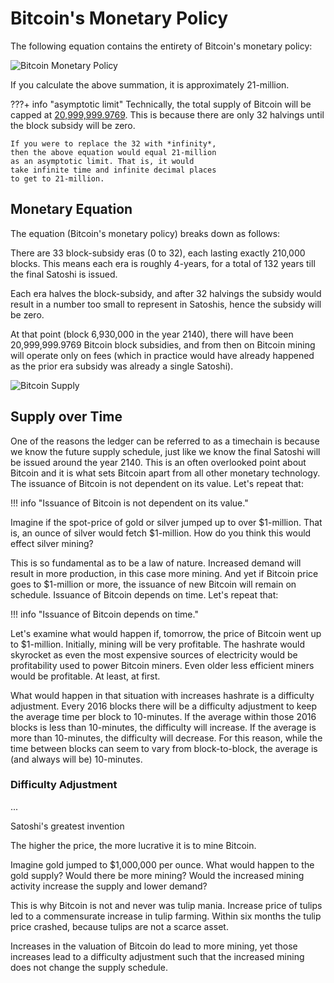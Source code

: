 # Bitcoin's Monetary Policy


The following equation contains the 
 entirety of Bitcoin's monetary policy:

![Bitcoin Monetary Policy](/images/bitcoin-monetary-policy.png)

If you calculate the above summation, it is
 approximately 21-million.


???+ info "asymptotic limit"
    Technically, the total supply of Bitcoin
    will be capped at 
    [20,999,999.9769](https://bitcoin.stackexchange.com/questions/38994/will-there-be-21-million-bitcoins-eventually/38998#38998).
    This is because there are only 32 halvings until 
     the block subsidy will be zero.
    
    If you were to replace the 32 with *infinity*,
    then the above equation would equal 21-million 
    as an asymptotic limit. That is, it would
    take infinite time and infinite decimal places 
    to get to 21-million.





## Monetary Equation 

The equation (Bitcoin's monetary policy)
 breaks down as follows:

There are 33 block-subsidy eras (0 to 32),
 each lasting
 exactly 210,000 blocks.
This means each era is roughly 4-years,
 for a total of 132 years till the final
 Satoshi is issued.

Each era halves the block-subsidy, and
 after 32 halvings the subsidy would result
 in a number too small to represent in Satoshis,
 hence the subsidy will be zero.

At that point (block 6,930,000 in the year 2140), there
 will have been 20,999,999.9769 Bitcoin
 block subsidies, and from then
 on Bitcoin mining will operate only
 on fees (which in practice would have
 already happened as the prior era subsidy
 was already a single Satoshi).



![Bitcoin Supply](/images/Bitcoin-supply.png)



## Supply over Time

One of the reasons the ledger can be
 referred to as a 
 timechain
 is because we know the future supply schedule,
 just like we know the final Satoshi will be
 issued around the year 2140.
This is an often overlooked point about Bitcoin
 and it is what sets Bitcoin apart from all
 other monetary technology.
The issuance of Bitcoin is not dependent on
 its value.
Let's repeat that:

!!! info "Issuance of Bitcoin is not dependent on its value."

Imagine if the spot-price of gold or silver jumped
 up to over $1-million. 
That is, an ounce of silver would fetch
 $1-million.
How do you think this would effect silver mining?

This is so fundamental as to be a law of nature.
Increased demand will result in more production,
 in this case more mining.
And yet if Bitcoin price goes to $1-million
 or more, the issuance of new Bitcoin will
 remain on schedule.
Issuance of Bitcoin depends on time.
Let's repeat that:

!!! info "Issuance of Bitcoin depends on time."

Let's examine what would happen if, tomorrow,
 the price of Bitcoin went up to $1-million.
Initially, mining will be very profitable.
The hashrate would skyrocket as even
 the most expensive sources of electricity
 would be profitability used to power
 Bitcoin miners.
Even older less efficient miners would be
 profitable.
At least, at first.

What would happen in that situation with
 increases hashrate is a difficulty adjustment.
Every 2016 blocks there will be a difficulty
 adjustment to keep the average time per block
 to 10-minutes.
If the average within those 2016 blocks
 is less than 10-minutes, 
 the difficulty will increase.
If the average is more than 10-minutes,
 the difficulty will decrease.
For this reason, while the time between blocks
 can seem to vary from block-to-block,
 the average is (and always will be) 10-minutes.




### Difficulty Adjustment

...

Satoshi's greatest invention 

The higher the price, the more lucrative it is
 to mine Bitcoin.

Imagine gold jumped to $1,000,000 per ounce.
What would happen to the gold supply?
Would there be more mining?
Would the increased mining activity increase
 the supply and lower demand?

This is why Bitcoin is not and never was
 tulip mania.
Increase price of tulips led to a commensurate
 increase in tulip farming. 
Within six months the tulip price crashed,
 because tulips are not a scarce asset.

Increases in the valuation of Bitcoin do
 lead to more mining, yet those increases
 lead to a difficulty adjustment such that
 the increased mining does not change
 the supply schedule.










